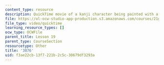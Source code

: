 ```yaml
---
content_type: resource
description: QuickTime movie of a kanji character being painted with a brush.
file: https://ol-ocw-studio-app-production.s3.amazonaws.com/courses/21g-504-japanese-iv-spring-2009/f3ae22cb13f7221b2c5c30679df3293a_3076.mov
file_type: video/quicktime
learning_resource_types: []
ocw_type: OCWFile
parent_title: Lesson 19
parent_type: CourseSection
resourcetype: Other
title: '3076'
uid: f3ae22cb-13f7-221b-2c5c-30679df3293a
---
```

